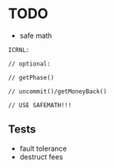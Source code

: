 # TODO

- safe math

```
ICRNL: 

// optional:

// getPhase()

// uncommit()/getMoneyBack()

// USE SAFEMATH!!!
```

## Tests
- fault tolerance
- destruct fees